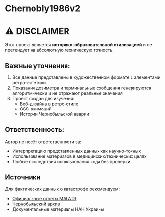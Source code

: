 # Chernobly1986v2

# ⚠️ DISCLAIMER 

Этот проект является **историко-образовательной стилизацией** и не претендует на абсолютную техническую точность. 

## Важные уточнения:
1. Все данные представлены в художественном формате с элементами ретро-эстетики
2. Показания дозиметра и терминальные сообщения генерируются алгоритмически и не отражают реальные значения
3. Проект создан для изучения:
   - Веб-дизайна в ретро-стиле
   - CSS-анимаций
   - Истории Чернобыльской аварии

## Ответственность:
Автор не несёт ответственности за:
- Интерпретацию представленных данных как научно-точных
- Использование материалов в медицинских/технических целях
- Любые последствия использования кода без проверки

## Источники
Для фактических данных о катастрофе рекомендуем:
- [Официальные отчеты МАГАТЭ](https://www.iaea.org/)
- [Чернобыльский архив](https://chernobyl.one/)
- Документальные материалы НАН Украины
